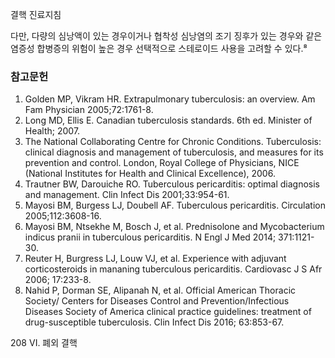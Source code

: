결핵 진료지침

다만, 다량의 심낭액이 있는 경우이거나 협착성 심낭염의 조기 징후가 있는 경우와 같은 염증성 합병증의 위험이 높은 경우 선택적으로 스테로이드 사용을 고려할 수 있다.⁸

### 참고문헌

1.  Golden MP, Vikram HR. Extrapulmonary tuberculosis: an overview. Am Fam Physician 2005;72:1761-8.
2.  Long MD, Ellis E. Canadian tuberculosis standards. 6th ed. Minister of Health; 2007.
3.  The National Collaborating Centre for Chronic Conditions. Tuberculosis: clinical diagnosis and management of tuberculosis, and measures for its prevention and control. London, Royal College of Physicians, NICE (National Institutes for Health and Clinical Excellence), 2006.
4.  Trautner BW, Darouiche RO. Tuberculous pericarditis: optimal diagnosis and management. Clin Infect Dis 2001;33:954-61.
5.  Mayosi BM, Burgess LJ, Doubell AF. Tuberculous pericarditis. Circulation 2005;112:3608-16.
6.  Mayosi BM, Ntsekhe M, Bosch J, et al. Prednisolone and Mycobacterium indicus pranii in tuberculous pericarditis. N Engl J Med 2014; 371:1121-30.
7.  Reuter H, Burgress LJ, Louw VJ, et al. Experience with adjuvant corticosteroids in mananing tuberculous pericarditis. Cardiovasc J S Afr 2006; 17:233-8.
8.  Nahid P, Dorman SE, Alipanah N, et al. Official American Thoracic Society/ Centers for Diseases Control and Prevention/Infectious Diseases Society of America clinical practice guidelines: treatment of drug-susceptible tuberculosis. Clin Infect Dis 2016; 63:853-67.

<PAGE>208
VI. 폐외 결핵